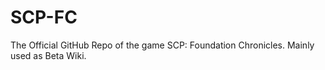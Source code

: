 # SCP-FC
The Official GitHub Repo of the game SCP: Foundation Chronicles. Mainly used as Beta Wiki.

